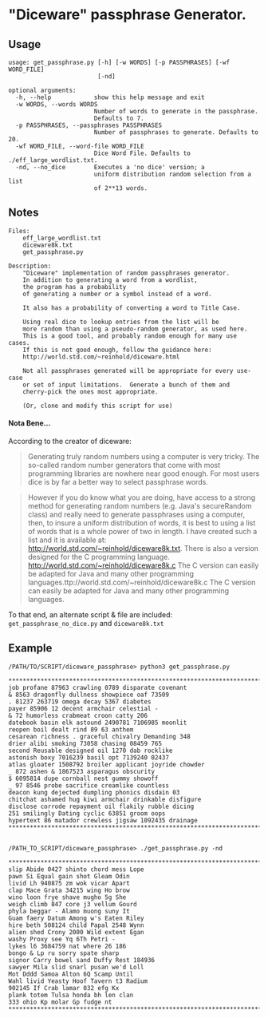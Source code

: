 # "Diceware" passphrase Generator.

## Usage
    usage: get_passphrase.py [-h] [-w WORDS] [-p PASSPHRASES] [-wf WORD_FILE]
                             [-nd]

    optional arguments:
      -h, --help            show this help message and exit
      -w WORDS, --words WORDS
                            Number of words to generate in the passphrase.
                            Defaults to 7.
      -p PASSPHRASES, --passphrases PASSPHRASES
                            Number of passphrases to generate. Defaults to 20.
      -wf WORD_FILE, --word-file WORD_FILE
                            Dice Word File. Defaults to ./eff_large_wordlist.txt.
      -nd, --no_dice        Executes a 'no dice' version; a
                            uniform distribution random selection from a list
                            of 2**13 words.



## Notes
    Files:
        eff_large_wordlist.txt
        diceware8k.txt
        get_passphrase.py

    Description:
        "Diceware" implementation of random passphrases generator.
        In addition to generating a word from a wordlist,
        the program has a probability
        of generating a number or a symbol instead of a word.

        It also has a probability of converting a word to Title Case.

        Using real dice to lookup entries from the list will be
        more random than using a pseudo-random generator, as used here.
        This is a good tool, and probably random enough for many use cases.
        If this is not good enough, follow the guidance here:
        http://world.std.com/~reinhold/diceware.html

        Not all passphrases generated will be appropriate for every use-case
        or set of input limitations.  Generate a bunch of them and
        cherry-pick the ones most appropriate.

        (Or, clone and modify this script for use)

#### Nota Bene...

According to the creator of diceware:

> Generating truly random numbers using a computer is very tricky. The so-called random number generators that come with most programming libraries are nowhere near good enough. For most users dice is by far a better way to select passphrase words.

> However if you do know what you are doing, have access to a strong method for generating random numbers (e.g. Java's secureRandom class) and really need to generate passphrases using a computer, then, to insure a uniform distribution of words, it is best to using a list of words that is a whole power of two in length. I have created such a list and it is available at: http://world.std.com/~reinhold/diceware8k.txt. There is also a version designed for the C programming language. http://world.std.com/~reinhold/diceware8k.c The C version can easily be adapted for Java and many other programming languages.ttp://world.std.com/~reinhold/diceware8k.c The C version can easily be adapted for Java and many other programming languages.

To that end, an alternate script & file are included: `get_passphrase_no_dice.py` and `diceware8k.txt`


## Example
    /PATH/TO/SCRIPT/diceware_passphrase> python3 get_passphrase.py

    ********************************************************************************
    job profane 87963 crawling 0789 disparate covenant
    & 8563 dragonfly dullness showpiece oaf 73509
    . 81237 263719 omega decay 5367 diabetes
    payer 85906 12 decent armchair celestial -
    & 72 humorless crabmeat croon catty 206
    datebook basin elk astound 2490781 7106985 moonlit
    reopen boil dealt rind 89 63 anthem
    cesarean richness . graceful chivalry Demanding 348
    drier alibi smoking 73058 chasing 08459 765
    second Reusable designed oil 1270 dab rocklike
    astonish boxy 7016239 basil opt 7139240 02437
    atlas gloater 1508792 broiler applicant joyride chowder
    _ 872 ashen & 1867523 asparagus obscurity
    $ 6095814 dupe cornball nest gummy showoff
    _ 97 8546 probe sacrifice creamlike countless
    deacon kung dejected dumpling phonics disdain 03
    chitchat ashamed hug kiwi armchair drinkable disfigure
    disclose corrode repayment oil flakily rubble dicing
    251 smilingly Dating cyclic 63851 groom oops
    hypertext 86 matador crewless jigsaw 1092435 drainage
    ********************************************************************************

    
    /PATH_TO_SCRIPT/diceware_passphrase> ./get_passphrase.py -nd  
 
    ********************************************************************************
    slip Abide 0427 shinto chord mess Lope
    pawn Si Equal gain shot Gleam Odin
    livid Lh 940875 zm wok vicar Apart
    clap Mace Grata 34215 wing Ho brow
    wino loon frye shave mugho 5g She
    weigh climb 847 core j3 vellum Gourd
    phyla beggar - Alamo muong suny It
    Guam faery Datum Among w's Eaten Riley
    hire beth 508124 child Papal 2548 Wynn
    alien shed Crony 2000 Wild extent Egan
    washy Proxy see Yq 6Th Petri -
    lykes l6 3684759 nat where 26 186
    bongo & Lp ru sorry spate sharp
    signor Carry bowel sand Duffy Rest 184936
    sawyer Mila slid snarl pusan we'd Loll
    Mot Dddd Samoa Alton 6Q Scamp Until
    Wahl livid Yeasty Hoof Tavern t3 Radium
    902145 If Crab lamar 032 efg Kx
    plank totem Tulsa honda bh len clan
    333 ohio Kp molar Gp fudge nt
    ********************************************************************************

